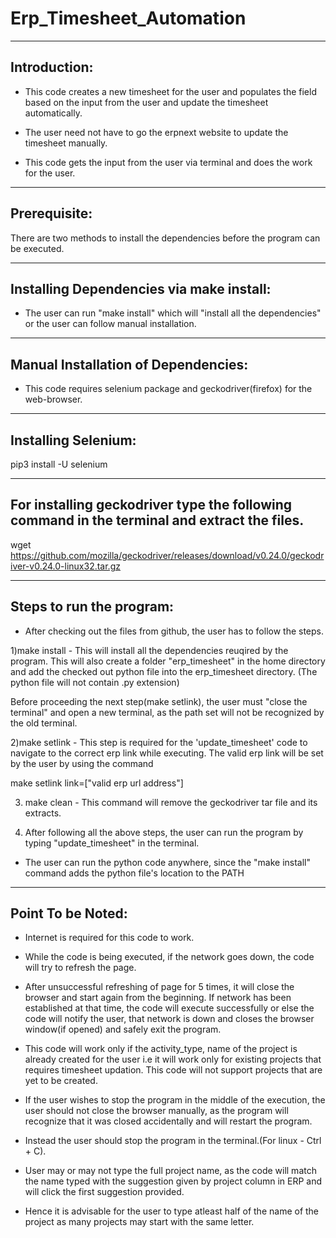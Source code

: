 # Erp_Timesheet_Automation
-------------------------------------------
Introduction:
-------------------------------------------

* This code creates a new timesheet for the user and populates the field based on the input from the user and update the timesheet automatically.

* The user need not have to go the erpnext website to update the timesheet manually.

* This code gets the input from the user via terminal and does the work for the user.

-------------------------------------------
Prerequisite:
-------------------------------------------

There are two methods to install the dependencies before the program can be executed.

-------------------------------------------
Installing Dependencies via make install:
-------------------------------------------
* The user can run "make install" which will "install all the dependencies" or the user can follow manual installation.

-------------------------------------------
Manual Installation of Dependencies:
-------------------------------------------
* This code requires selenium package and geckodriver(firefox) for the web-browser.

-------------------------------------------
Installing Selenium:
-------------------------------------------

pip3 install -U selenium

--------------------------------------------------------------------------------------------------------
For installing geckodriver type the following command in the terminal and extract the files.
--------------------------------------------------------------------------------------------------------

wget https://github.com/mozilla/geckodriver/releases/download/v0.24.0/geckodriver-v0.24.0-linux32.tar.gz

----------------------------
Steps to run the program:
----------------------------

* After checking out the files from github, the user has to follow the steps.


1)make install - This will install all the dependencies reuqired by the program. This will also create a folder "erp_timesheet" in the home directory and add the checked out python file into the erp_timesheet directory. (The python file will not contain .py extension)

Before proceeding the  next step(make setlink), the user must "close the terminal" and open a new terminal, as the path set will not be recognized by the old terminal.

2)make setlink - This step is required for the 'update_timesheet' code to navigate to the correct erp link while executing. The valid erp link will be set by the user by using the command 

make setlink link=["valid erp url address"]

3) make clean - This command will remove the geckodriver tar file and its extracts.

4) After following all the above steps, the user can run the program by typing "update_timesheet" in the terminal.

* The user can run the python code anywhere, since the "make install" command adds the python file's location to the PATH

-------------------
Point To be Noted:
-------------------

* Internet is required for this code to work.

* While the code is being executed, if the network goes down, the code will try to refresh the page.

* After unsuccessful refreshing of page for 5 times, it will close the browser and start again from the beginning. If network has been established at that time, the code will execute successfully or else the code will notify the user, that network is down and closes the browser window(if opened) and safely exit the program.

* This code will work only if the activity_type, name of the project is already created for the user i.e it will work only for existing projects that requires timesheet updation. This code will not support projects that are yet to be created.

* If the user wishes to stop the program in the middle of the execution, the user should not close the browser manually, as the program will recognize that it was closed accidentally and will restart the program.

* Instead the user should stop the program in the terminal.(For linux - Ctrl + C).

* User may or may not type the full project name, as the code will match the name typed with the suggestion given by project column in ERP and will click the first suggestion provided.

* Hence it is advisable for the user to type atleast half of the name of the project as many projects may start with the same letter.
